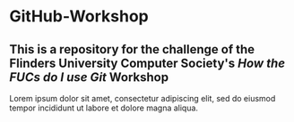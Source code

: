 # GitHub-Workshop

## This is a repository for the challenge of the Flinders University Computer Society's *How the FUCs do I use Git* Workshop

Lorem ipsum dolor sit amet, consectetur adipiscing elit, sed do eiusmod tempor incididunt ut labore et dolore magna aliqua.
